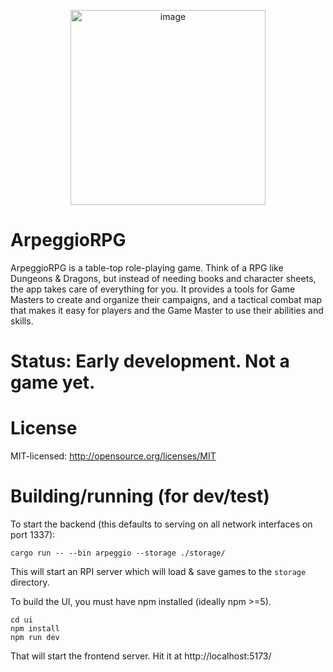 <p align="center"><img width="312" alt="image" src="https://github.com/arpeggiorpg/arpeggiorpg/assets/227068/76d4f48d-b0dc-4523-85fc-3c1188cbad1f"></p>


# ArpeggioRPG

ArpeggioRPG is a table-top role-playing game. Think of a RPG like Dungeons & Dragons, but instead of
needing books and character sheets, the app takes care of everything for you. It provides a tools
for Game Masters to create and organize their campaigns, and a tactical combat map that makes it
easy for players and the Game Master to use their abilities and skills.

# Status: Early development. Not a game yet.

# License

MIT-licensed: http://opensource.org/licenses/MIT


# Building/running (for dev/test)

To start the backend (this defaults to serving on all network interfaces on port 1337):

```shell
cargo run -- --bin arpeggio --storage ./storage/
```

This will start an RPI server which will load & save games to the `storage` directory.

To build the UI, you must have npm installed (ideally npm >=5).

```shell
cd ui
npm install
npm run dev
```

That will start the frontend server. Hit it at http://localhost:5173/
